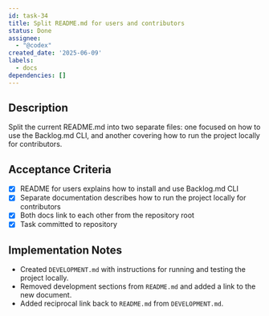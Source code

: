 ```yaml
---
id: task-34
title: Split README.md for users and contributors
status: Done
assignee:
  - "@codex"
created_date: '2025-06-09'
labels:
  - docs
dependencies: []
---
```


## Description

Split the current README.md into two separate files: one focused on how to use the Backlog.md CLI, and another covering how to run the project locally for contributors.

## Acceptance Criteria
- [x] README for users explains how to install and use Backlog.md CLI
- [x] Separate documentation describes how to run the project locally for contributors
- [x] Both docs link to each other from the repository root
- [x] Task committed to repository

## Implementation Notes
- Created `DEVELOPMENT.md` with instructions for running and testing the project locally.
- Removed development sections from `README.md` and added a link to the new document.
- Added reciprocal link back to `README.md` from `DEVELOPMENT.md`.
